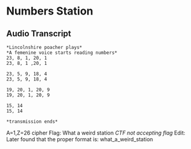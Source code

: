 # Numbers Station
Audio Transcript
------
~~~
*Lincolnshire poacher plays*
*A femenine voice starts reading numbers*
23, 8, 1, 20, 1
23, 8, 1 ,20, 1

23, 5, 9, 18, 4
23, 5, 9, 18, 4

19, 20, 1, 20, 9
19, 20, 1, 20, 9

15, 14
15, 14

*transmission ends*
~~~
A=1,Z=26 cipher
Flag: What a weird station
*CTF not accepting flag*
Edit: Later found that the proper format is: what_a_weird_station
